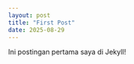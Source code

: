 ```yaml
---
layout: post
title: "First Post"
date: 2025-08-29
---
```


Ini postingan pertama saya di Jekyll!
